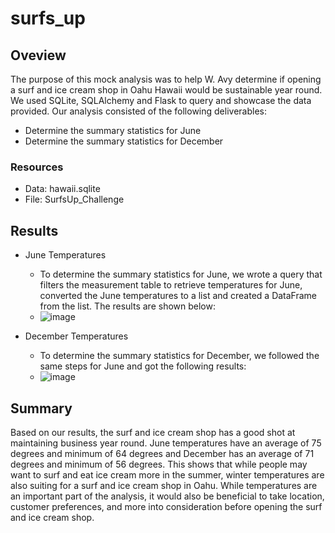 # surfs_up
## Oveview
The purpose of this mock analysis was to help W. Avy determine if opening a surf and ice cream shop in Oahu Hawaii would be sustainable year round. We used SQLite, SQLAlchemy and Flask to query and showcase the data provided. Our analysis consisted of the following deliverables:
- Determine the summary statistics for June
- Determine the summary statistics for December

### Resources
- Data: hawaii.sqlite
- File: SurfsUp_Challenge

## Results
- June Temperatures
    - To determine the summary statistics for June, we wrote a query that filters the measurement table to retrieve temperatures for June, converted the June temperatures to a list and created a DataFrame from the list. The results are shown below:
    - ![image](https://user-images.githubusercontent.com/84201614/129031599-70e8b394-7a08-42d3-88a2-10b72beaa303.png)

- December Temperatures
    - To determine the summary statistics for December, we followed the same steps for June and got the following results:
    - ![image](https://user-images.githubusercontent.com/84201614/129031824-50de4422-2266-4fb4-8577-177213665452.png)



## Summary
Based on our results, the surf and ice cream shop has a good shot at maintaining business year round. June temperatures have an average of 75 degrees and minimum of 64 degrees and December has an average of 71 degrees and minimum of 56 degrees. This shows that while people may want to surf and eat ice cream more in the summer, winter temperatures are also suiting for a surf and ice cream shop in Oahu. While temperatures are an important part of the analysis, it would also be beneficial to take location, customer preferences, and more into consideration before opening the surf and ice cream shop.
